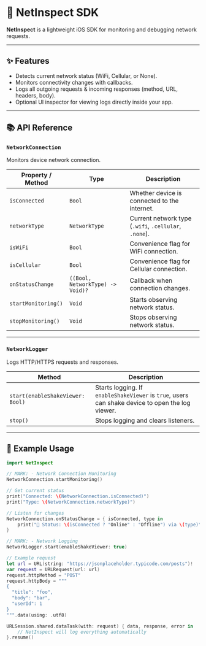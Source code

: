 # 📡 NetInspect SDK  

**NetInspect** is a lightweight iOS SDK for monitoring and debugging network requests.  

---

## ✨ Features  

- Detects current network status (WiFi, Cellular, or None).  
- Monitors connectivity changes with callbacks.  
- Logs all outgoing requests & incoming responses (method, URL, headers, body).  
- Optional UI inspector for viewing logs directly inside your app.  

---

## 📚 API Reference  

### `NetworkConnection`  

Monitors device network connection.  

| Property / Method | Type | Description |
|-------------------|------|-------------|
| `isConnected` | `Bool` | Whether device is connected to the internet. |
| `networkType` | `NetworkType` | Current network type (`.wifi`, `.cellular`, `.none`). |
| `isWiFi` | `Bool` | Convenience flag for WiFi connection. |
| `isCellular` | `Bool` | Convenience flag for Cellular connection. |
| `onStatusChange` | `((Bool, NetworkType) -> Void)?` | Callback when connection changes. |
| `startMonitoring()` | `Void` | Starts observing network status. |
| `stopMonitoring()` | `Void` | Stops observing network status. |

---

### `NetworkLogger`  

Logs HTTP/HTTPS requests and responses.  

| Method | Description |
|--------|-------------|
| `start(enableShakeViewer: Bool)` | Starts logging. If `enableShakeViewer` is `true`, users can shake device to open the log viewer. |
| `stop()` | Stops logging and clears listeners. |

---

## 🚀 Example Usage  

```swift
import NetInspect

// MARK: - Network Connection Monitoring
NetworkConnection.startMonitoring()

// Get current status
print("Connected: \(NetworkConnection.isConnected)")
print("Type: \(NetworkConnection.networkType)")

// Listen for changes
NetworkConnection.onStatusChange = { isConnected, type in
    print("📡 Status: \(isConnected ? "Online" : "Offline") via \(type)")
}

// MARK: - Network Logging
NetworkLogger.start(enableShakeViewer: true)

// Example request
let url = URL(string: "https://jsonplaceholder.typicode.com/posts")!
var request = URLRequest(url: url)
request.httpMethod = "POST"
request.httpBody = """
{
  "title": "foo",
  "body": "bar",
  "userId": 1
}
""".data(using: .utf8)

URLSession.shared.dataTask(with: request) { data, response, error in
    // NetInspect will log everything automatically
}.resume()
